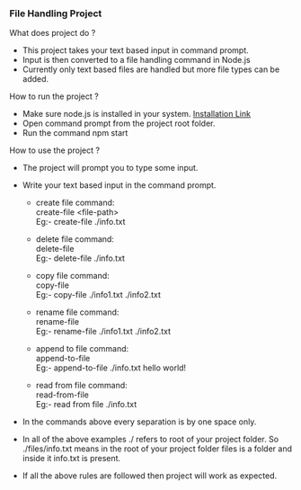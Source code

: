 ### File Handling Project
What does project do ?
- This project takes your text based input in command prompt.
- Input is then converted to a file handling command in Node.js
- Currently only text based files are handled but more file types can be added.

How to run the project ?
- Make sure node.js is installed in your system. <a href="https://nodejs.org/en/download/prebuilt-installer" target="_blank">Installation Link</a>
- Open command prompt from the project root folder.
- Run the command npm start

How to use the project ?
- The project will prompt you to type some input.

- Write your text based input in the command prompt.

    - create file command:<br/>
        create-file \<file-path\><br/>
        Eg:- create-file ./info.txt

    - delete file command:<br/>
        delete-file <file-path><br/>
        Eg:- delete-file ./info.txt

    - copy file command:<br/>
        copy-file <source-file-path> <destination-file-path><br/>
        Eg:- copy-file ./info1.txt ./info2.txt

    - rename file command:<br/>
        rename-file <file-path-with-old-name> <file-path-with-new-name><br/>
        Eg:- rename-file ./info1.txt ./info2.txt 

    - append to file command:<br/>
        append-to-file <file-path> <some-content><br/>
        Eg:- append-to-file ./info.txt hello world! 
    
    - read from file command:<br/>
        read-from-file <file-path><br/>
        Eg:- read from file ./info.txt

- In the commands above every separation is by one space only.

- In all of the above examples ./ refers to root of your project folder. So ./files/info.txt means in the root of your project folder files is a folder and inside it info.txt is present.

- If all the above rules are followed then project will work as expected.

